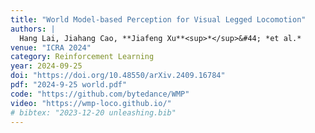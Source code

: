 ```yaml
---
title: "World Model-based Perception for Visual Legged Locomotion"
authors: |
  Hang Lai, Jiahang Cao, **Jiafeng Xu**<sup>*</sup>&#44; *et al.*
venue: "ICRA 2024"
category: Reinforcement Learning
year: 2024-09-25
doi: "https://doi.org/10.48550/arXiv.2409.16784"
pdf: "2024-9-25 world.pdf"
code: "https://github.com/bytedance/WMP"
video: "https://wmp-loco.github.io/"
# bibtex: "2023-12-20 unleashing.bib"
---
```

